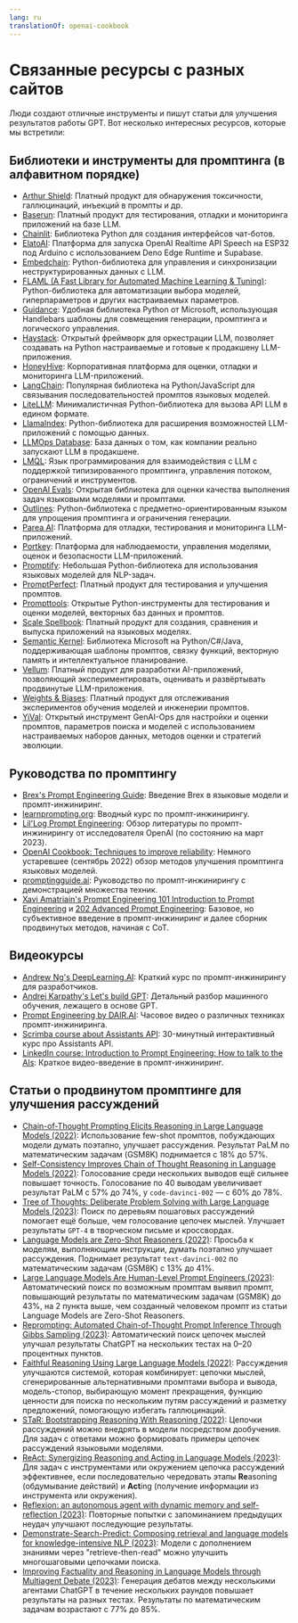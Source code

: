 ```yaml
---
lang: ru
translationOf: openai-cookbook
---
```


# Связанные ресурсы с разных сайтов

Люди создают отличные инструменты и пишут статьи для улучшения результатов работы GPT. Вот несколько интересных ресурсов, которые мы встретили:

## Библиотеки и инструменты для промптинга (в алфавитном порядке)

- [Arthur Shield](https://www.arthur.ai/get-started): Платный продукт для обнаружения токсичности, галлюцинаций, инъекций в промпты и др.
- [Baserun](https://baserun.ai/): Платный продукт для тестирования, отладки и мониторинга приложений на базе LLM.
- [Chainlit](https://docs.chainlit.io/overview): Библиотека Python для создания интерфейсов чат-ботов.
- [ElatoAI](https://github.com/akdeb/ElatoAI): Платформа для запуска OpenAI Realtime API Speech на ESP32 под Arduino с использованием Deno Edge Runtime и Supabase.
- [Embedchain](https://github.com/embedchain/embedchain): Python-библиотека для управления и синхронизации неструктурированных данных с LLM.
- [FLAML (A Fast Library for Automated Machine Learning & Tuning)](https://microsoft.github.io/FLAML/docs/Getting-Started/): Python-библиотека для автоматизации выбора моделей, гиперпараметров и других настраиваемых параметров.
- [Guidance](https://github.com/microsoft/guidance): Удобная библиотека Python от Microsoft, использующая Handlebars шаблоны для совмещения генерации, промптинга и логического управления.
- [Haystack](https://github.com/deepset-ai/haystack): Открытый фреймворк для оркестрации LLM, позволяет создавать на Python настраиваемые и готовые к продакшену LLM-приложения.
- [HoneyHive](https://honeyhive.ai): Корпоративная платформа для оценки, отладки и мониторинга LLM-приложений.
- [LangChain](https://github.com/hwchase17/langchain): Популярная библиотека на Python/JavaScript для связывания последовательностей промптов языковых моделей.
- [LiteLLM](https://github.com/BerriAI/litellm): Минималистичная Python-библиотека для вызова API LLM в едином формате.
- [LlamaIndex](https://github.com/jerryjliu/llama_index): Python-библиотека для расширения возможностей LLM-приложений с помощью данных.
- [LLMOps Database](https://www.reddit.com/r/LocalLLaMA/comments/1h4u7au/a_nobs_database_of_how_companies_actually_deploy/): База данных о том, как компании реально запускают LLM в продакшене.
- [LMQL](https://lmql.ai): Язык программирования для взаимодействия с LLM с поддержкой типизированного промптинга, управления потоком, ограничений и инструментов.
- [OpenAI Evals](https://github.com/openai/evals): Открытая библиотека для оценки качества выполнения задач языковыми моделями и промптами.
- [Outlines](https://github.com/normal-computing/outlines): Python-библиотека с предметно-ориентированным языком для упрощения промптинга и ограничения генерации.
- [Parea AI](https://www.parea.ai): Платформа для отладки, тестирования и мониторинга LLM-приложений.
- [Portkey](https://portkey.ai/): Платформа для наблюдаемости, управления моделями, оценок и безопасности LLM-приложений.
- [Promptify](https://github.com/promptslab/Promptify): Небольшая Python-библиотека для использования языковых моделей для NLP-задач.
- [PromptPerfect](https://promptperfect.jina.ai/prompts): Платный продукт для тестирования и улучшения промптов.
- [Prompttools](https://github.com/hegelai/prompttools): Открытые Python-инструменты для тестирования и оценки моделей, векторных баз данных и промптов.
- [Scale Spellbook](https://scale.com/spellbook): Платный продукт для создания, сравнения и выпуска приложений на языковых моделях.
- [Semantic Kernel](https://github.com/microsoft/semantic-kernel): Библиотека Microsoft на Python/C#/Java, поддерживающая шаблоны промптов, связку функций, векторную память и интеллектуальное планирование.
- [Vellum](https://www.vellum.ai/): Платный продукт для разработки AI-приложений, позволяющий экспериментировать, оценивать и развёртывать продвинутые LLM-приложения.
- [Weights & Biases](https://wandb.ai/site/solutions/llmops): Платный продукт для отслеживания экспериментов обучения моделей и инженерии промптов.
- [YiVal](https://github.com/YiVal/YiVal): Открытый инструмент GenAI-Ops для настройки и оценки промптов, параметров поиска и моделей с использованием настраиваемых наборов данных, методов оценки и стратегий эволюции.

## Руководства по промптингу

- [Brex's Prompt Engineering Guide](https://github.com/brexhq/prompt-engineering): Введение Brex в языковые модели и промпт-инжиниринг.
- [learnprompting.org](https://learnprompting.org/): Вводный курс по промпт-инжинирингу.
- [Lil'Log Prompt Engineering](https://lilianweng.github.io/posts/2023-03-15-prompt-engineering/): Обзор литературы по промпт-инжинирингу от исследователя OpenAI (по состоянию на март 2023).
- [OpenAI Cookbook: Techniques to improve reliability](https://cookbook.openai.com/articles/techniques_to_improve_reliability): Немного устаревшее (сентябрь 2022) обзор методов улучшения промптинга языковых моделей.
- [promptingguide.ai](https://www.promptingguide.ai/): Руководство по промпт-инжинирингу с демонстрацией множества техник.
- [Xavi Amatriain's Prompt Engineering 101 Introduction to Prompt Engineering](https://amatriain.net/blog/PromptEngineering) и [202 Advanced Prompt Engineering](https://amatriain.net/blog/prompt201): Базовое, но субъективное введение в промпт-инжиниринг и далее сборник продвинутых методов, начиная с CoT.

## Видеокурсы

- [Andrew Ng's DeepLearning.AI](https://www.deeplearning.ai/short-courses/chatgpt-prompt-engineering-for-developers/): Краткий курс по промпт-инжинирингу для разработчиков.
- [Andrej Karpathy's Let's build GPT](https://www.youtube.com/watch?v=kCc8FmEb1nY): Детальный разбор машинного обучения, лежащего в основе GPT.
- [Prompt Engineering by DAIR.AI](https://www.youtube.com/watch?v=dOxUroR57xs): Часовое видео о различных техниках промпт-инжиниринга.
- [Scrimba course about Assistants API](https://scrimba.com/learn/openaiassistants): 30-минутный интерактивный курс про Assistants API.
- [LinkedIn course: Introduction to Prompt Engineering: How to talk to the AIs](https://www.linkedin.com/learning/prompt-engineering-how-to-talk-to-the-ais/talking-to-the-ais?u=0): Краткое видео-введение в промпт-инжиниринг.

## Статьи о продвинутом промптинге для улучшения рассуждений

- [Chain-of-Thought Prompting Elicits Reasoning in Large Language Models (2022)](https://arxiv.org/abs/2201.11903): Использование few-shot промптов, побуждающих модели думать поэтапно, улучшает рассуждения. Результат PaLM по математическим задачам (GSM8K) поднимается с 18% до 57%.
- [Self-Consistency Improves Chain of Thought Reasoning in Language Models (2022)](https://arxiv.org/abs/2203.11171): Голосование среди нескольких выводов ещё сильнее повышает точность. Голосование по 40 выводам увеличивает результат PaLM с 57% до 74%, у `code-davinci-002` — с 60% до 78%.
- [Tree of Thoughts: Deliberate Problem Solving with Large Language Models (2023)](https://arxiv.org/abs/2305.10601): Поиск по деревьям пошаговых рассуждений помогает ещё больше, чем голосование цепочек мыслей. Улучшает результаты `GPT-4` в творческом письме и кроссвордах.
- [Language Models are Zero-Shot Reasoners (2022)](https://arxiv.org/abs/2205.11916): Просьба к моделям, выполняющим инструкции, думать поэтапно улучшает рассуждения. Поднимает результат `text-davinci-002` по математическим задачам (GSM8K) с 13% до 41%.
- [Large Language Models Are Human-Level Prompt Engineers (2023)](https://arxiv.org/abs/2211.01910): Автоматический поиск по возможным промптам выявил промпт, повышающий результаты по математическим задачам (GSM8K) до 43%, на 2 пункта выше, чем созданный человеком промпт из статьи Language Models are Zero-Shot Reasoners.
- [Reprompting: Automated Chain-of-Thought Prompt Inference Through Gibbs Sampling (2023)](https://arxiv.org/abs/2305.09993): Автоматический поиск цепочек мыслей улучшал результаты ChatGPT на нескольких тестах на 0–20 процентных пунктов.
- [Faithful Reasoning Using Large Language Models (2022)](https://arxiv.org/abs/2208.14271): Рассуждения улучшаются системой, которая комбинирует: цепочки мыслей, сгенерированные альтернативными промптами выбора и вывода, модель-стопор, выбирающую момент прекращения, функцию ценности для поиска по нескольким путям рассуждений и разметку предложений, помогающую избегать галлюцинаций.
- [STaR: Bootstrapping Reasoning With Reasoning (2022)](https://arxiv.org/abs/2203.14465): Цепочки рассуждений можно внедрять в модели посредством дообучения. Для задач с ответами можно формировать примеры цепочек рассуждений языковыми моделями.
- [ReAct: Synergizing Reasoning and Acting in Language Models (2023)](https://arxiv.org/abs/2210.03629): Для задач с инструментами или окружением цепочка рассуждений эффективнее, если последовательно чередовать этапы **Re**asoning (обдумывание действий) и **Act**ing (получение информации из инструмента или окружения).
- [Reflexion: an autonomous agent with dynamic memory and self-reflection (2023)](https://arxiv.org/abs/2303.11366): Повторные попытки с запоминанием предыдущих неудач улучшают последующие результаты.
- [Demonstrate-Search-Predict: Composing retrieval and language models for knowledge-intensive NLP (2023)](https://arxiv.org/abs/2212.14024): Модели с дополнением знаниями через "retrieve-then-read" можно улучшить многошаговыми цепочками поиска.
- [Improving Factuality and Reasoning in Language Models through Multiagent Debate (2023)](https://arxiv.org/abs/2305.14325): Генерация дебатов между несколькими агентами ChatGPT в течение нескольких раундов повышает результаты на разных тестах. Результаты по математическим задачам возрастают с 77% до 85%.
